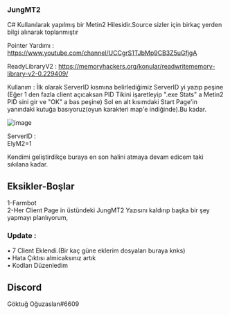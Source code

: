 ### JungMT2



C# Kullanılarak yapılmış bir Metin2 Hilesidir.Source sizler için birkaç yerden bilgi alınarak toplanmıştır

Pointer Yardımı : https://www.youtube.com/channel/UCCgrS1TJbMp9CB3Z5uGfjgA

ReadyLibraryV2 : https://memoryhackers.org/konular/readwritememory-library-v2-0.229409/


Kullanım : İlk olarak ServerID kısmına belirlediğimiz ServerID yi yazıp peşine (Eğer 1 den fazla client açıcaksan
PID Tikini işaretleyip ".exe Stats" a Metin2 PID sini gir ve "OK" a bas peşine) Sol en alt kısımdaki Start Page'in
yanındaki kutuğa basıyoruz(oyun karakteri map'e indiğinde).Bu kadar.

![image](https://user-images.githubusercontent.com/81483108/205394683-e74291dc-e585-484e-888a-fd5b2b1f08a8.png)

ServerID :                                                                            
ElyM2=1                                                                                                                

Kendimi geliştirdikçe buraya en son halini atmaya devam edicem taki sıkılana kadar.

## Eksikler-Boşlar

1-Farmbot                                                                                                                                         
2-Her Client Page in üstündeki JungMT2 Yazısını kaldırıp başka bir şey yapmayı planlıyorum,           

### Update :

• 7 Client Eklendi.(Bir kaç güne eklerim dosyaları buraya knks)                               
• Hata Çıktısı almicaksınız artık                                         
• Kodları Düzenledim                                                                                                                                                        
## Discord
Göktuğ Oğuzaslan#6609
